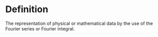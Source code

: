 # Definition

The representation of physical or mathematical data by the use of the
Fourier series or Fourier integral.
